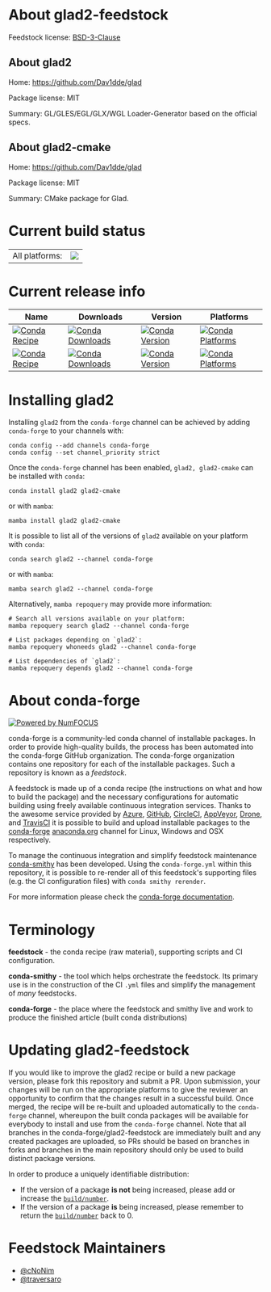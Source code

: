 About glad2-feedstock
=====================

Feedstock license: [BSD-3-Clause](https://github.com/conda-forge/glad-feedstock/blob/main/LICENSE.txt)


About glad2
-----------

Home: https://github.com/Dav1dde/glad

Package license: MIT

Summary: GL/GLES/EGL/GLX/WGL Loader-Generator based on the official specs.

About glad2-cmake
-----------------

Home: https://github.com/Dav1dde/glad

Package license: MIT

Summary: CMake package for Glad.

Current build status
====================


<table><tr><td>All platforms:</td>
    <td>
      <a href="https://dev.azure.com/conda-forge/feedstock-builds/_build/latest?definitionId=16194&branchName=main">
        <img src="https://dev.azure.com/conda-forge/feedstock-builds/_apis/build/status/glad-feedstock?branchName=main">
      </a>
    </td>
  </tr>
</table>

Current release info
====================

| Name | Downloads | Version | Platforms |
| --- | --- | --- | --- |
| [![Conda Recipe](https://img.shields.io/badge/recipe-glad2-green.svg)](https://anaconda.org/conda-forge/glad2) | [![Conda Downloads](https://img.shields.io/conda/dn/conda-forge/glad2.svg)](https://anaconda.org/conda-forge/glad2) | [![Conda Version](https://img.shields.io/conda/vn/conda-forge/glad2.svg)](https://anaconda.org/conda-forge/glad2) | [![Conda Platforms](https://img.shields.io/conda/pn/conda-forge/glad2.svg)](https://anaconda.org/conda-forge/glad2) |
| [![Conda Recipe](https://img.shields.io/badge/recipe-glad2--cmake-green.svg)](https://anaconda.org/conda-forge/glad2-cmake) | [![Conda Downloads](https://img.shields.io/conda/dn/conda-forge/glad2-cmake.svg)](https://anaconda.org/conda-forge/glad2-cmake) | [![Conda Version](https://img.shields.io/conda/vn/conda-forge/glad2-cmake.svg)](https://anaconda.org/conda-forge/glad2-cmake) | [![Conda Platforms](https://img.shields.io/conda/pn/conda-forge/glad2-cmake.svg)](https://anaconda.org/conda-forge/glad2-cmake) |

Installing glad2
================

Installing `glad2` from the `conda-forge` channel can be achieved by adding `conda-forge` to your channels with:

```
conda config --add channels conda-forge
conda config --set channel_priority strict
```

Once the `conda-forge` channel has been enabled, `glad2, glad2-cmake` can be installed with `conda`:

```
conda install glad2 glad2-cmake
```

or with `mamba`:

```
mamba install glad2 glad2-cmake
```

It is possible to list all of the versions of `glad2` available on your platform with `conda`:

```
conda search glad2 --channel conda-forge
```

or with `mamba`:

```
mamba search glad2 --channel conda-forge
```

Alternatively, `mamba repoquery` may provide more information:

```
# Search all versions available on your platform:
mamba repoquery search glad2 --channel conda-forge

# List packages depending on `glad2`:
mamba repoquery whoneeds glad2 --channel conda-forge

# List dependencies of `glad2`:
mamba repoquery depends glad2 --channel conda-forge
```


About conda-forge
=================

[![Powered by
NumFOCUS](https://img.shields.io/badge/powered%20by-NumFOCUS-orange.svg?style=flat&colorA=E1523D&colorB=007D8A)](https://numfocus.org)

conda-forge is a community-led conda channel of installable packages.
In order to provide high-quality builds, the process has been automated into the
conda-forge GitHub organization. The conda-forge organization contains one repository
for each of the installable packages. Such a repository is known as a *feedstock*.

A feedstock is made up of a conda recipe (the instructions on what and how to build
the package) and the necessary configurations for automatic building using freely
available continuous integration services. Thanks to the awesome service provided by
[Azure](https://azure.microsoft.com/en-us/services/devops/), [GitHub](https://github.com/),
[CircleCI](https://circleci.com/), [AppVeyor](https://www.appveyor.com/),
[Drone](https://cloud.drone.io/welcome), and [TravisCI](https://travis-ci.com/)
it is possible to build and upload installable packages to the
[conda-forge](https://anaconda.org/conda-forge) [anaconda.org](https://anaconda.org/)
channel for Linux, Windows and OSX respectively.

To manage the continuous integration and simplify feedstock maintenance
[conda-smithy](https://github.com/conda-forge/conda-smithy) has been developed.
Using the ``conda-forge.yml`` within this repository, it is possible to re-render all of
this feedstock's supporting files (e.g. the CI configuration files) with ``conda smithy rerender``.

For more information please check the [conda-forge documentation](https://conda-forge.org/docs/).

Terminology
===========

**feedstock** - the conda recipe (raw material), supporting scripts and CI configuration.

**conda-smithy** - the tool which helps orchestrate the feedstock.
                   Its primary use is in the construction of the CI ``.yml`` files
                   and simplify the management of *many* feedstocks.

**conda-forge** - the place where the feedstock and smithy live and work to
                  produce the finished article (built conda distributions)


Updating glad2-feedstock
========================

If you would like to improve the glad2 recipe or build a new
package version, please fork this repository and submit a PR. Upon submission,
your changes will be run on the appropriate platforms to give the reviewer an
opportunity to confirm that the changes result in a successful build. Once
merged, the recipe will be re-built and uploaded automatically to the
`conda-forge` channel, whereupon the built conda packages will be available for
everybody to install and use from the `conda-forge` channel.
Note that all branches in the conda-forge/glad2-feedstock are
immediately built and any created packages are uploaded, so PRs should be based
on branches in forks and branches in the main repository should only be used to
build distinct package versions.

In order to produce a uniquely identifiable distribution:
 * If the version of a package **is not** being increased, please add or increase
   the [``build/number``](https://docs.conda.io/projects/conda-build/en/latest/resources/define-metadata.html#build-number-and-string).
 * If the version of a package **is** being increased, please remember to return
   the [``build/number``](https://docs.conda.io/projects/conda-build/en/latest/resources/define-metadata.html#build-number-and-string)
   back to 0.

Feedstock Maintainers
=====================

* [@cNoNim](https://github.com/cNoNim/)
* [@traversaro](https://github.com/traversaro/)

